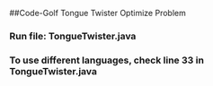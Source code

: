 ##Code-Golf Tongue Twister Optimize Problem
### Run file: TongueTwister.java
### To use different languages, check line 33 in TongueTwister.java